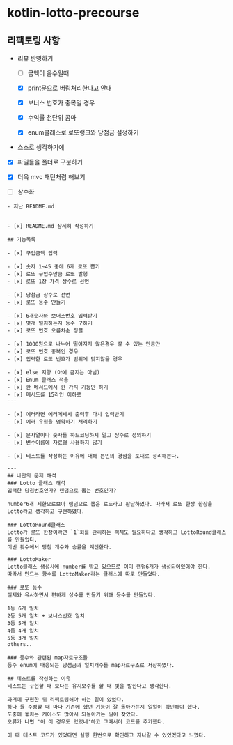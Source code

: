 # kotlin-lotto-precourse

## 리팩토링 사항


- 리뷰 반영하기
  - [ ] 금액이 음수일때
  - [x] print문으로 버림처리한다고 안내
  - [x] 보너스 번호가 중복일 경우
  - [x] 수익률 천단위 콤마
  - [x] enum클래스로 로또랭크와 당첨금 설정하기


- 스스로 생각하기에
 - [x] 파일들을 폴더로 구분하기
 - [x] 더욱 mvc 패턴처럼 해보기
 - [ ] 상수화


```
- 지난 README.md


- [x] README.md 상세히 작성하기

## 기능목록

- [x] 구입금액 입력

- [x] 숫자 1~45 중에 6개 로또 뽑기
- [x] 로또 구입수만큼 로또 발행
- [x] 로또 1장 가격 상수로 선언

- [x] 당첨금 상수로 선언
- [x] 로또 등수 만들기

- [x] 6개숫자와 보너스번호 입력받기
- [x] 몇개 일치하는지 등수 구하기
- [x] 로또 번호 오름차순 정렬
  
- [x] 1000원으로 나누어 떨어지지 않은경우 살 수 있는 만큼만
- [x] 로또 번호 중복인 경우
- [x] 입력한 로또 번호가 범위에 맞지않을 경우
  
- [x] else 지양 (아예 금지는 아님)
- [x] Enum 클래스 적용
- [x] 한 메서드에서 한 가지 기능만 하기
- [x] 메서드를 15라인 이하로
---
  
- [x] 에러라면 에러메세시 출력후 다시 입력받기
- [x] 에러 유형을 명확하기 처리하기

- [x] 문자열이나 숫자를 하드코딩하지 말고 상수로 정의하기
- [x] 변수이름에 자료형 사용하지 않기

- [x] 테스트를 작성하는 이유에 대해 본인의 경험을 토대로 정리해본다.

---
## 나만의 문제 해석
### Lotto 클래스 해석
입력한 당첨번호인가? 랜덤으로 뽑는 번호인가?

number6개 제한으로보아 램덤으로 뽑은 로또라고 판단하였다. 따라서 로또 한장 한장을 Lotto라고 생각하고 구현하였다.

### LottoRound클래스
Lotto가 로또 한장이라면 `1`회를 관리하는 객체도 필요하다고 생각하고 LottoRound클래스를 만들었다.
이번 횟수에서 당첨 개수와 승률을 계산한다.

### LottoMaker
Lotto클래스 생성사에 number를 받고 있으므로 이미 랜덤6개가 생성되어있어야 한다.
따라서 만드는 함수를 LottoMaker라는 클래스에 따로 만들었다.

### 로또 등수
실제와 유사하면서 편하게 상수를 만들기 위해 등수를 만들었다.

1등 6개 일치
2등 5개 일치 + 보너스번호 일치
3등 5개 일치
4등 4개 일치
5등 3개 일치
others..

### 등수와 관련된 map자료구조들
등수 enum에 대응되는 당첨금과 일치개수를 map자료구조로 저장하였다.

## 테스트를 작성하는 이유
테스트는 구현할 때 보다는 유지보수를 할 때 빛을 발한다고 생각한다.

과거에 구현한 뒤 리팩토링해야 하는 일이 있었다. 
하나 둘 수정할 때 마다 기존에 했던 기능이 잘 돌아가는지 일일이 확인해야 했다. 
도중에 놓치는 케이스도 많아서 되돌아가는 일이 잦았다. 
오류가 나면 '아 이 경우도 있었네'하고 그때서야 코드를 추가했다.

이 때 테스트 코드가 있었다면 실행 한번으로 확인하고 지나갈 수 있었겠다고 느꼈다.


```
